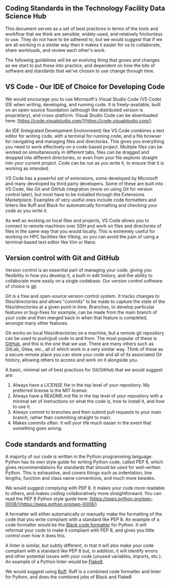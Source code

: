 ## Coding Standards in the Technology Facility Data Science Hub

This document serves as a set of best practices in terms of the tools and workflow that we think are sensible, widely-used, and relatively frictionless to use. They do not have to be adhered to, but we would suggest that if we are all working in a similar way then it makes it easier for us to collaborate, share workloads, and review each other's work.

The following guidelines will be an evolving thing that grows and changes as we start to put these into practice, and dependent on how the bits of software and standards that we've chosen to use change through time.

## VS Code - Our IDE of Choice for Developing Code

We would encourage you to use Microsoft's Visual Studio Code (VS Code) IDE when writing, developing, and running code. It is freely-available, built on an open-source foundation (although the distributed version is proprietary), and cross-platform. Visual Studio Code can be downloaded here: [https://code.visualstudio.com/](https://code.visualstudio.com/).

An IDE (Integrated Development Environment) like VS Code combines a text editor for writing code, with a terminal for running code, and a file browser for navigating and managing files and directories. This gives you everything you need to work effectively on a code-based project. Multiple files can be worked on simultaneously in different tabs, files can be dragged and dropped into different directories, or even from your file explorer straight into your current project. Code can be run as you write it, to ensure that it is working as intended.

VS Code has a powerful set of extensions, some developed by Microsoft and many developed by third party developers. Some of these are built into VS Code, like Git and GitHub integration (more on using Git for version control later), but most have to be installed through the Extensions Marketplace. Examples of very useful ones include code formatters and linters like Ruff and Black for automatically formatting and checking your code as you write it.

As well as working on local files and projects, VS Code allows you to connect to remote machines over SSH and work on files and directories of files in the same way that you would locally. This is extremely useful for working on HPC facilities like Viking, so you can avoid the pain of using a terminal-based text editor like Vim or Nano.

## Version control with Git and GitHub

Version control is an essential part of managing your code, giving you flexibility in how you develop it, a built-in edit history, and the ability to collaborate more easily on a single codebase. Our version control software of choice is [git](https://git-scm.com/).

Git is a free and open-source version control system. It tracks changes to files/directories and allows "commits" to be made to capture the state of the files/directories at a given point in time. Branches, to develop particular features or bug-fixes for example, can be made from the main branch of your code and then merged back in when that feature is completed, amongst many other features.

Git works on local files/directories on a machine, but a remote git repository can be used to push/pull code to and from. The most popular of these is [GitHub](https://github.com/), and this is the one that we use. There are many others such as GitLab, Gitea, etc., all of which work in a very similar way. Think of these as a secure remote place you can store your code and all of its associated Git history, allowing others to access and work on it alongside you.

A basic, minimal set of best practices for Git/GitHub that we would suggest are:

1. Always have a LICENSE file in the top level of your repository. My preferred license is the MIT license.
2. Always have a README.md file in the top level of your repository with a minimal set of instructions on what the code is, how to install it, and how to use it.
3. Always commit to branches and then submit pull requests to your main branch, rather than commiting straight to main.
4. Makes commits often. It will your life much easier in the event that something goes wrong.

## Code standards and formatting

A majority of our code is written in the Python programming language. Python has its own style guide for writing Python code, called PEP 8, which gives recommendations for standards that should be used for well-written Python. This is exhaustive, and covers things such as indentation, line lengths, function and class name conventions, and much more besides.

We would suggest complying with PEP 8. It makes your code more readable to others, and makes coding collaboratively more straightforward. You can read the PEP 8 Python style guide here: [https://peps.python.org/pep-0008/](https://peps.python.org/pep-0008/)

A formatter will either automatically or manually make the formatting of the code that you write compliant with a standard like PEP 8. An example of a code formatter would be the [Black code formatter](https://github.com/psf/black) for Python. It will reformat your code to make it compliant with PEP 8, and gives you little control over how it does this.

A linter is similar, but subtly different, in that it will also make your code compliant with a standard like PEP 8 but, in addition, it will identify errors and other potential issues with your code (unused variables, imports, etc.). An example of a Python linter would be [Flake8](https://flake8.pycqa.org/en/latest/).

We would suggest using [Ruff](https://docs.astral.sh/ruff/). Ruff is a combined code formatter and linter for Python, and does the combined jobs of Black and Flake8

